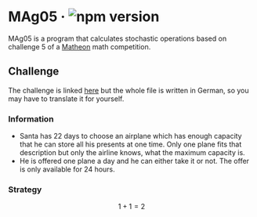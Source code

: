 # MAg05 &middot; ![npm version](https://img.shields.io/npm/v/electron.svg)
MAg05 is a program that calculates stochastic operations based on challenge 5 of a [Matheon](https://www.matheon.de) math competition.


## Challenge
The challenge is linked [here](https://github.com/SamderJK/MAg05/blob/v1.0.1/airplane.pdf) but the whole file is written in German, so you may have to translate it for yourself.

### Information
* Santa has 22 days to choose an airplane which has enough capacity that he can store all his presents at one time. Only one plane fits that description but only the airline knows, what the maximum capacity is.
* He is offered one plane a day and he can either take it or not. The offer is only available for 24 hours.

### Strategy
```math
1 + 1 = 2
```
